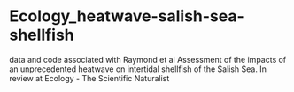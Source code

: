 # Ecology_heatwave-salish-sea-shellfish
data and code associated with Raymond et al Assessment of the impacts of an unprecedented heatwave on intertidal shellfish of the Salish Sea. In review at Ecology - The Scientific Naturalist
